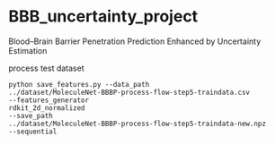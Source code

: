 # BBB_uncertainty_project
Blood–Brain Barrier Penetration Prediction Enhanced by Uncertainty Estimation

process test dataset
```
python save_features.py --data_path
../dataset/MoleculeNet-BBBP-process-flow-step5-traindata.csv
--features_generator
rdkit_2d_normalized
--save_path
../dataset/MoleculeNet-BBBP-process-flow-step5-traindata-new.npz
--sequential
```
